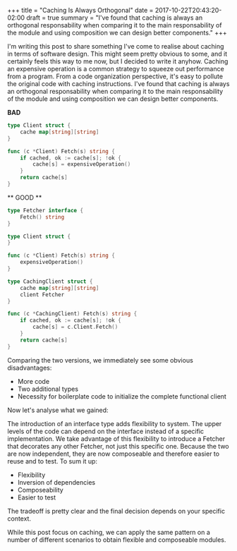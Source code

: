 +++
title = "Caching Is Always Orthogonal"
date = 2017-10-22T20:43:20-02:00
draft = true
summary = "I've found that caching is always an orthogonal responsability when comparing it to the main responsability of the module and using composition we can design better components."
+++


<!--more-->

I'm writing this post to share something I've come to realise about caching in terms of software design.
This might seem pretty obvious to some, and it certainly feels this way to me now, but I decided to write it anyhow.
Caching an expensive operation is a common strategy to squeeze out performance from a program. From a code organization perspective, it's easy to pollute the original code with caching instructions. I've found that caching is always an orthogonal responsability when comparing it to the main responsability of the module and using composition we can design better components.

**BAD**

```go
type Client struct {
	cache map[string][string]
}

func (c *Client) Fetch(s) string {
	if cached, ok := cache[s]; !ok {
		cache[s] = expensiveOperation() 
	}
	return cache[s]
}
```

** GOOD **

```go
type Fetcher interface {
	Fetch() string
}

type Client struct {
}

func (c *Client) Fetch(s) string {
	expensiveOperation()
}

type CachingClient struct {
	cache map[string][string]
	client Fetcher
}

func (c *CachingClient) Fetch(s) string {
	if cached, ok := cache[s]; !ok {
		cache[s] = c.Client.Fetch() 
	}
	return cache[s]
}
```

Comparing the two versions, we immediately see some obvious disadvantages:

* More code
* Two additional types
* Necessity for boilerplate code to initialize the complete functional client

Now let's analyse what we gained:

The introduction of an interface type adds flexibility to system. The upper levels of the code can depend on the interface instead of a specific implementation. We take advantage of this flexibility to introduce a Fetcher that decorates any other Fetcher, not just this specific one. Because the two are now independent, they are now composeable and therefore easier to reuse and to test. To sum it up:

* Flexibility
* Inversion of dependencies
* Composeability
* Easier to test

The tradeoff is pretty clear and the final decision depends on your specific context.

While this post focus on caching, we can apply the same pattern on a number of different scenarios to obtain flexible and composeable modules.
